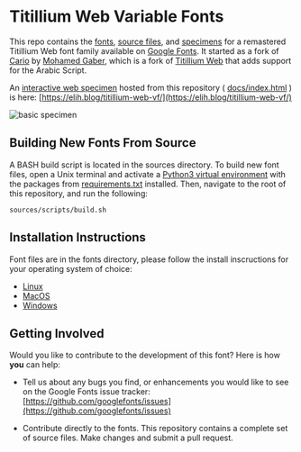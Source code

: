 # Titillium Web Variable Fonts
This repo contains the [fonts](fonts), [source files](sources), and [specimens](docs)
for a remastered Titillium Web font family available on
[Google Fonts](https://fonts.google.com/specimen/Titillium+Web).
It started as a fork of [Cario](https://github.com/Gue3bara/Cairo)
by [Mohamed Gaber](https://gaber.design/projects), which is a fork of
[Titillium Web](http://nta.accademiadiurbino.it/titillium.html)
that adds support for the Arabic Script.

An [interactive web specimen](https://elih.blog/titillium-web-vf)
hosted from this repository
( [docs/index.html](https://github.com/eliheuer/titillium-web-vf/blob/master/docs/index.html) )
is here: [https://elih.blog/titillium-web-vf/](https://elih.blog/titillium-web-vf/)

![basic specimen](https://github.com/eliheuer/titillium-web-vf/blob/master/docs/specimens/basic-specimen.gif)

## Building New Fonts From Source
A BASH build script is located in the sources directory.
To build new font files, open a Unix terminal and activate a
[Python3 virtual environment](https://docs.python.org/3/library/venv.html)
with the packages from [requirements.txt](requirements.txt) installed.
Then, navigate to the root of this repository, and run the following:
```
sources/scripts/build.sh
```

## Installation Instructions
Font files are in the fonts directory, please follow the install inscructions for your operating system of choice:

- [Linux](https://wiki.archlinux.org/index.php/fonts#Manual_installation)
- [MacOS](https://support.apple.com/en-us/HT201749)
- [Windows](https://support.microsoft.com/en-us/help/314960/how-to-install-or-remove-a-font-in-windows)

## Getting Involved
Would you like to contribute to the development of this font? Here is how **you** can help:

- Tell us about any bugs you find, or enhancements you would like to see on the Google Fonts issue tracker: [https://github.com/googlefonts/issues](https://github.com/googlefonts/issues)

- Contribute directly to the fonts. This repository contains a complete set of source files. Make changes and submit a pull request.
